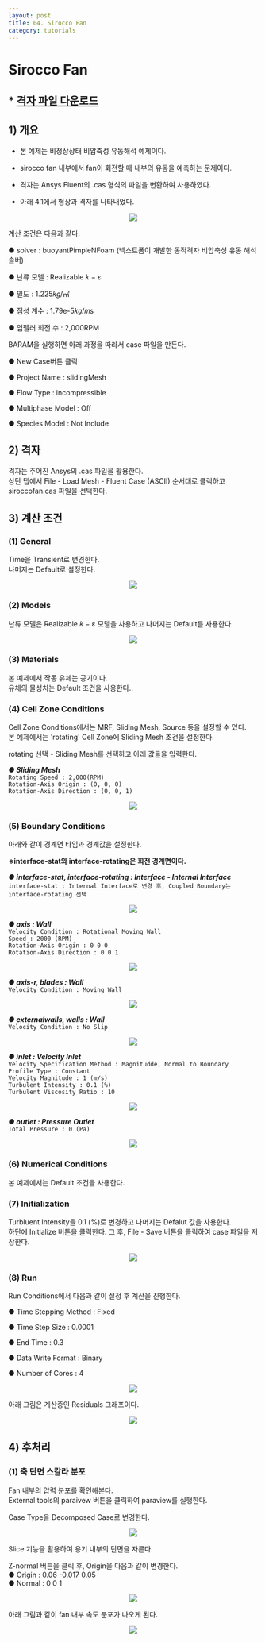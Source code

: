 ```yaml
---
layout: post
title: 04. Sirocco Fan
category: tutorials
---
```


# Sirocco Fan 

## * [격자 파일 다운로드](https://drive.google.com/file/d/1ziOkgB3Uv9I3V8o9oRJnribBkTqKcR93/view?usp=sharing)

## 1) 개요 
* 본 예제는 비정상상태 비압축성 유동해석 예제이다.<br>

* sirocco fan 내부에서 fan이 회전할 때 내부의 유동을 예측하는 문제이다. <br>

* 격자는 Ansys Fluent의 .cas 형식의 파일을 변환하여 사용하였다.<br>

* 아래 4.1에서 형상과 격자를 나타내었다.<br>

<p align='center'>
    <img src="https://github.com/nextfoam/baram-pages/raw/main/screenshots/slidingMesh/4.1.png"><br>
</p>

계산 조건은 다음과 같다. <br>

●  solver : buoyantPimpleNFoam (넥스트폼이 개발한 동적격자 비압축성 유동 해석 솔버) <br>

●  난류 모델 : Realizable 𝑘 − ε<br>

●  밀도 : 1.225𝑘𝑔/㎥ <br>

●  점성 계수 : 1.79e-5𝑘𝑔/𝑚s <br>

●  임펠러 회전 수 : 2,000RPM  <br>

BARAM을 실행하면 아래 과정을 따라서 case 파일을 만든다.<br>

●  New Case버튼 클릭<br>

●  Project Name : slidingMesh<br>

●  Flow Type : incompressible<br>

●  Multiphase Model : Off<br>

● Species Model : Not Include<br>

## 2) 격자
격자는 주어진 Ansys의 .cas 파일을 활용한다. <br>
상단 탭에서 File - Load Mesh - Fluent Case (ASCII) 순서대로 클릭하고 siroccofan.cas 파일을 선택한다. <br>

## 3) 계산 조건
### (1) General
Time을 Transient로 변경한다.<br>
나머지는 Default로 설정한다.<br>

<p align='center'>
    <img src="https://github.com/nextfoam/baram-pages/raw/main/screenshots/slidingMesh/4.2.png"><br>
</p>

### (2) Models
난류 모델은 Realizable 𝑘 − ε 모델을 사용하고 나머지는 Default를 사용한다. <br>

<p align='center'>
    <img src="https://github.com/nextfoam/baram-pages/raw/main/screenshots/slidingMesh/4.3.png"><br>
</p>

### (3) Materials
본 예제에서 작동 유체는 공기이다.<br>
유체의 물성치는 Default 조건을 사용한다..<br>

### (4) Cell Zone Conditions
Cell Zone Conditions에서는 MRF, Sliding Mesh, Source 등을 설정할 수 있다.<br>
본 예제에서는 'rotating' Cell Zone에 Sliding Mesh 조건을 설정한다.<br>

rotating 선택 - Sliding Mesh를 선택하고 아래 값들을 입력한다.<br>

***●  Sliding Mesh***<br>
```Rotating Speed : 2,000(RPM)```<br>
```Rotation-Axis Origin : (0, 0, 0)```<br>
```Rotation-Axis Direction : (0, 0, 1)```  <br>

<p align='center'>
    <img src="https://github.com/nextfoam/baram-pages/raw/main/screenshots/slidingMesh/4.4.png"><br>
</p>

### (5) Boundary Conditions
아래와 같이 경계면 타입과 경계값을 설정한다.<br>

**※interface-stat와 interface-rotating은 회전 경계면이다.<br>**

***●  interface-stat, interface-rotating : Interface - Internal Interface***<br>
```interface-stat : Internal Interface로 변경 후, Coupled Boundary는 interface-rotating 선택```<br>

<p align='center'>
    <img src="https://github.com/nextfoam/baram-pages/raw/main/screenshots/slidingMesh/4.5.png"><br>
</p>

***●  axis : Wall***<br>
```Velocity Condition : Rotational Moving Wall```<br>
```Speed : 2000 (RPM)```  <br>
```Rotation-Axis Origin : 0 0 0```  <br>
```Rotation-Axis Direction : 0 0 1```  <br>

<p align='center'>
    <img src="https://github.com/nextfoam/baram-pages/raw/main/screenshots/slidingMesh/4.6.png"><br>
</p>

***●  axis-r, blades : Wall***<br>
```Velocity Condition : Moving Wall```<br>

<p align='center'>
    <img src="https://github.com/nextfoam/baram-pages/raw/main/screenshots/slidingMesh/4.7.png"><br>
</p>

***●  externalwalls, walls : Wall***<br>
```Velocity Condition : No Slip```<br>

<p align='center'>
    <img src="https://github.com/nextfoam/baram-pages/raw/main/screenshots/slidingMesh/4.8.png"><br>
</p>

***●  inlet : Velocity Inlet***<br>
```Velocity Specification Method : Magnitudde, Normal to Boundary```<br>
```Profile Type : Constant```<br>
```Velocity Magnitude : 1 (m/s)```<br>
```Turbulent Intensity : 0.1 (%)```<br>
```Turbulent Viscosity Ratio : 10```<br>

<p align='center'>
    <img src="https://github.com/nextfoam/baram-pages/raw/main/screenshots/slidingMesh/4.9.png"><br>
</p>

***●  outlet : Pressure Outlet***<br>
```Total Pressure : 0 (Pa)```<br>

<p align='center'>
    <img src="https://github.com/nextfoam/baram-pages/raw/main/screenshots/slidingMesh/4.10.png"><br>
</p>

### (6) Numerical Conditions
본 예제에서는 Default 조건을 사용한다. <br>

### (7) Initialization
Turbluent Intensity을 0.1 (%)로 변경하고 나머지는 Defalut 값을 사용한다.<br>
하단에 Initialize 버튼을 클릭한다. 그 후, File - Save 버튼을 클릭하여 case 파일을 저장한다. <br>

<p align='center'>
    <img src="https://github.com/nextfoam/baram-pages/raw/main/screenshots/slidingMesh/4.11.png"><br>
</p>

### (8) Run
Run Conditions에서 다음과 같이 설정 후 계산을 진행한다.<br>

●  Time Stepping Method : Fixed  <br>

●  Time Step Size : 0.0001  <br>

●  End Time : 0.3  <br>

●  Data Write Format : Binary  <br>

●  Number of Cores : 4  <br>

<p align='center'>
    <img src="https://github.com/nextfoam/baram-pages/raw/main/screenshots/slidingMesh/4.12.png"><br>
</p>

아래 그림은 계산중인 Residuals 그래프이다.
<p align='center'>
    <img src="https://github.com/nextfoam/baram-pages/raw/main/screenshots/slidingMesh/4.13.png"><br>
</p>

## 4) 후처리

### (1) 축 단면 스칼라 분포
Fan 내부의 압력 분포를 확인해본다.<br>
External tools의 paraivew 버튼을 클릭하여 paraview를 실행한다.<br>

Case Type을 Decomposed Case로 변경한다.

<p align='center'>
    <img src="https://github.com/nextfoam/baram-pages/raw/main/screenshots/slidingMesh/4.14.png"><br>
</p>

Slice 기능을 활용하여 용기 내부의 단면을 자른다.<br>

Z-normal 버튼을 클릭 후, Origin을 다음과 같이 변경한다.<br>
●  Origin : 0.06 -0.017 0.05  <br>
●  Normal : 0 0 1  <br>

<p align='center'>
    <img src="https://github.com/nextfoam/baram-pages/raw/main/screenshots/slidingMesh/4.15.png"><br>
</p>

아래 그림과 같이 fan 내부 속도 분포가 나오게 된다.

<p align='center'>
    <img src="https://github.com/nextfoam/baram-pages/raw/main/screenshots/slidingMesh/4.16.png"><br>
</p>
